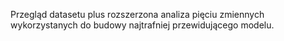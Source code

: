 Przegląd datasetu plus rozszerzona analiza pięciu zmiennych wykorzystanych do budowy najtrafniej przewidującego modelu. 
